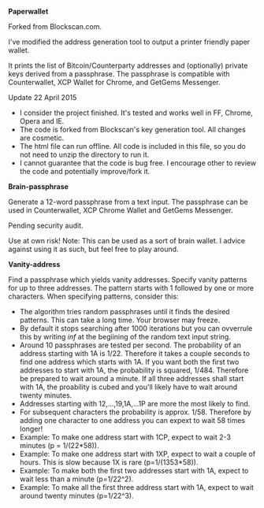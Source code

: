 **Paperwallet**

Forked from Blockscan.com.

I've modified the address generation tool to output a printer friendly paper wallet.

It prints the list of Bitcoin/Counterparty addresses and (optionally) private keys derived from a passphrase. The passphrase is compatible with Counterwallet, XCP Wallet for Chrome, and GetGems Messenger.

Update 22 April 2015

* I consider the project finished. It's tested and works well in FF, Chrome, Opera and IE.
* The code is forked from Blockscan's key generation tool. All changes are cosmetic.
* The html file can run offline. All code is included in this file, so you do not need to unzip the directory to run it.
* I cannot guarantee that the code is bug free. I encourage other to review the code and potentially improve/fork it.

**Brain-passphrase** 

Generate a 12-word passphrase from a text input. The passphrase can be used in Counterwallet, XCP Chrome Wallet and GetGems Messenger. 

Pending security audit. 

Use at own risk! Note: This can be used as a sort of brain wallet. I advice against using it as such, but feel free to play around.

**Vanity-address**

Find a passphrase which yields vanity addresses. Specify vanity patterns for up to three addresses. The pattern starts with 1 followed by one or more characters. When specifying patterns, consider this:

* The algorithm tries random passphrases until it finds the desired patterns. This can take a long time. Your browser may freeze.
* By default it stops searching after 1000 iterations but you can ovverrule this by writing *inf* at the begiining of the random text input string.
* Around 10 passphrases are tested per second. The probability of an address starting with 1A is 1/22. Therefore it takes a couple seconds to find one address which starts with 1A. If you want both the first two addresses to start with 1A, the probability is squared, 1/484. Therefore be prepared to wait around a minute. If all three addresses shall start with 1A, the proability is cubed and you'll likely have to wait around twenty minutes.
* Addresses starting with 12,...,19,1A,...1P are more the most likely to find.
* For subsequent characters the probability is approx. 1/58. Therefore by adding one character to one address you can expext to wait 58 times longer!
* Example: To make one address start with 1CP, expect to wait 2-3 minutes (p = 1/(22*58)).
* Example: To make one address start with 1XP, expect to wait a couple of hours. This is slow because 1X is rare (p=1/(1353*58)).
* Example: To make both the first two addresses start with 1A, expect to wait less than a minute (p=1/22^2).
* Example: To make all the first three address start with 1A, expect to wait around twenty minutes (p=1/22^3).
